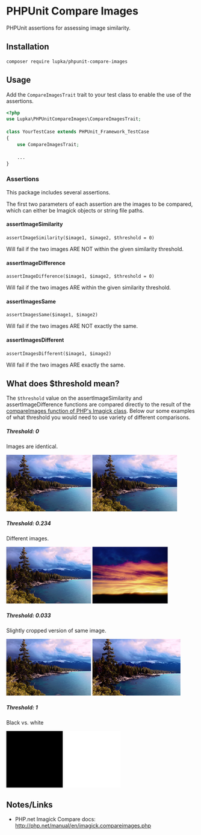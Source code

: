 # PHPUnit Compare Images

PHPUnit assertions for assessing image similarity.

## Installation

```
composer require lupka/phpunit-compare-images
```

## Usage

Add the `CompareImagesTrait` trait to your test class to enable the use of the assertions.

```php
<?php
use Lupka\PHPUnitCompareImages\CompareImagesTrait;

class YourTestCase extends PHPUnit_Framework_TestCase
{
    use CompareImagesTrait;

    ...
}
```

### Assertions

This package includes several assertions.

The first two parameters of each assertion are the images to be compared, which can either be Imagick objects or string file paths.

#### assertImageSimilarity

```
assertImageSimilarity($image1, $image2, $threshold = 0)
```

Will fail if the two images ARE NOT within the given similarity threshold.

#### assertImageDifference

```
assertImageDifference($image1, $image2, $threshold = 0)
```

Will fail if the two images ARE within the given similarity threshold.

#### assertImagesSame

```
assertImagesSame($image1, $image2)
```

Will fail if the two images ARE NOT exactly the same.

#### assertImagesDifferent

```
assertImagesDifferent($image1, $image2)
```

Will fail if the two images ARE exactly the same.

## What does $threshold mean?

The `$threshold` value on the assertImageSimilarity and assertImageDifference functions are compared directly to the result of the [compareImages function of PHP's Imagick class](http://php.net/manual/en/imagick.compareimages.php). Below our some examples of what threshold you would need to use variety of different comparisons.

##### Threshold: 0
Images are identical.

<img src="tests/images/default.jpg" height="150">
<img src="tests/images/same.jpg" height="150">

##### Threshold: 0.234
Different images.

<img src="tests/images/default.jpg" height="150">
<img src="tests/images/different.jpg" height="150">

##### Threshold: 0.033
Slightly cropped version of same image.

<img src="tests/images/default.jpg" height="150">
<img src="tests/images/similar.jpg" height="150">

##### Threshold: 1
Black vs. white

<img src="tests/images/black.jpg" height="150">
<img src="tests/images/white.jpg" height="150">

## Notes/Links

* PHP.net Imagick Compare docs: http://php.net/manual/en/imagick.compareimages.php
